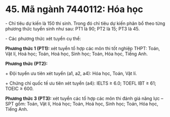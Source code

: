# 45. Mã ngành 7440112: Hóa học

\- Chỉ tiêu dự kiến là 150 thí sinh. Trong đó chỉ tiêu dự kiến phân bổ theo từng phương thức tuyển sinh như sau: PT1 là 90; PT2 là 15; PT3 là 45.

\- Các phương thức xét tuyển cụ thể:

**Phương thức 1 (PT1):** xét tuyển tổ hợp các môn thi tốt nghiệp THPT: Toán, Vật lí, Hoá học; Toán, Hoá học, Sinh học; Toán, Hóa học, Tiếng Anh.

**Phương thức (PT2):** 

\+ Đội tuyển ưu tiên xét tuyển (a1, a2, a4): Hóa học, Toán, Vật lí.

\+ Chứng chỉ quốc tế ưu tiên xét tuyển (a4): IELTS ≥ 6.0; TOEFL IBT ≥ 61; TOEIC ≥ 600.

**Phương thức 3 (PT3):** xét tuyển các tổ hợp các môn thi đánh giá năng lực – SPT gồm: Toán, Vật lí, Hoá học; Toán, Hoá học, Sinh học; Toán, Hóa học, Tiếng Anh.
